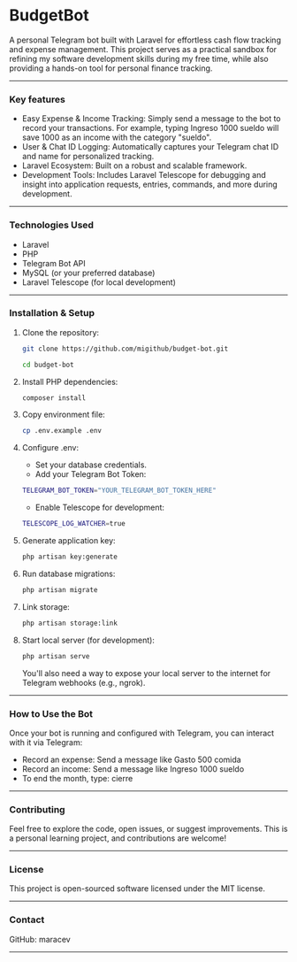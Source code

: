 # BudgetBot

A personal Telegram bot built with Laravel for effortless cash flow tracking and expense management. This project serves as a practical sandbox for refining my software development skills during my free time, while also providing a hands-on tool for personal finance tracking.
___

### Key features 
- Easy Expense & Income Tracking: Simply send a message to the bot to record your transactions. For example, typing Ingreso 1000 sueldo will save 1000 as an income with the category "sueldo".
- User & Chat ID Logging: Automatically captures your Telegram chat ID and name for personalized tracking.
- Laravel Ecosystem: Built on a robust and scalable framework.
- Development Tools: Includes Laravel Telescope for debugging and insight into application requests, entries, commands, and more during development.
---

### Technologies Used

- Laravel
- PHP
- Telegram Bot API
- MySQL (or your preferred database)
- Laravel Telescope (for local development)
----

### Installation & Setup

1. Clone the repository:

    ```bash
    git clone https://github.com/migithub/budget-bot.git

    cd budget-bot
    ```

2. Install PHP dependencies:

    ```bash 
    composer install
    ```

3. Copy environment file:

    ```bash
    cp .env.example .env
    ```

4. Configure .env:

   - Set your database credentials.
   - Add your Telegram Bot Token:
    
    ```bash 
    TELEGRAM_BOT_TOKEN="YOUR_TELEGRAM_BOT_TOKEN_HERE"
    ```
    - Enable Telescope for development:

    ```bash
    TELESCOPE_LOG_WATCHER=true
    ```
5. Generate application key:

    ```bash
    php artisan key:generate
    ```
6. Run database migrations:

    ```bash
    php artisan migrate
    ```

7. Link storage:

    ```bash
    php artisan storage:link
    ```

8. Start local server (for development):

    ```bash
    php artisan serve
    ```
    
    You'll also need a way to expose your local server to the internet for Telegram webhooks (e.g., ngrok).
___


### How to Use the Bot

Once your bot is running and configured with Telegram, you can interact with it via Telegram:

- Record an expense: Send a message like Gasto 500 comida
- Record an income: Send a message like Ingreso 1000 sueldo
- To end the month, type: cierre 
---

### Contributing

Feel free to explore the code, open issues, or suggest improvements. This is a personal learning project, and contributions are welcome!

---

### License

This project is open-sourced software licensed under the MIT license.

---

### Contact

GitHub: maracev

---